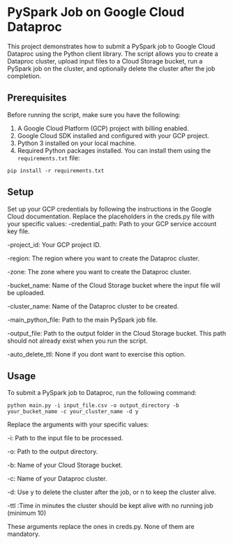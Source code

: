# PySpark Job on Google Cloud Dataproc

This project demonstrates how to submit a PySpark job to Google Cloud Dataproc using the Python client library. The script allows you to create a Dataproc cluster, upload input files to a Cloud Storage bucket, run a PySpark job on the cluster, and optionally delete the cluster after the job completion.

## Prerequisites

Before running the script, make sure you have the following:

1. A Google Cloud Platform (GCP) project with billing enabled.
2. Google Cloud SDK installed and configured with your GCP project.
3. Python 3 installed on your local machine.
4. Required Python packages installed. You can install them using the `requirements.txt` file:

`pip install -r requirements.txt`

## Setup
Set up your GCP credentials by following the instructions in the Google Cloud documentation.
Replace the placeholders in the creds.py file with your specific values:
-credential_path: Path to your GCP service account key file.

-project_id: Your GCP project ID.

-region: The region where you want to create the Dataproc cluster.

-zone: The zone where you want to create the Dataproc cluster.

-bucket_name: Name of the Cloud Storage bucket where the input file will be uploaded.

-cluster_name: Name of the Dataproc cluster to be created.

-main_python_file: Path to the main PySpark job file.

-output_file: Path to the output folder in the Cloud Storage bucket. This path should not already exist when you run the script.

-auto_delete_ttl: None if you dont want to exercise this option.

## Usage

To submit a PySpark job to Dataproc, run the following command:

`python main.py -i input_file.csv -o output_directory -b your_bucket_name -c your_cluster_name -d y`

Replace the arguments with your specific values:


-i: Path to the input file to be processed.

-o: Path to the output directory.

-b: Name of your Cloud Storage bucket.

-c: Name of your Dataproc cluster.

-d: Use y to delete the cluster after the job, or n to keep the cluster alive.

-ttl :Time in minutes the cluster should be kept alive with no running job (minimum 10)

These arguments replace the ones in creds.py. None of them are mandatory.

